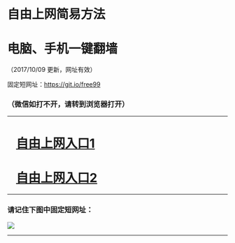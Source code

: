 ﻿# 自由上网简易方法

# 电脑、手机一键翻墙

（2017/10/09 更新，网址有效）

固定短网址：https://git.io/free99

### （微信如打不开，请转到浏览器打开）


***





# &nbsp;&nbsp; <a href="http://ft3230724922.fwq-tz-1001.info/fwqtz01.html?t=10090013413 " target="_blank">自由上网入口1</a>
# &nbsp;&nbsp; <a href="http://ft2519223184.fwq-tz-1002.info/fwqtz02.html?t=100900116562 " target="_blank">自由上网入口2</a>
***

### 请记住下图中固定短网址：

<img src="https://s3-us-west-2.amazonaws.com/fwq-1001/yjfq-20170905okok.png" /> 


***


